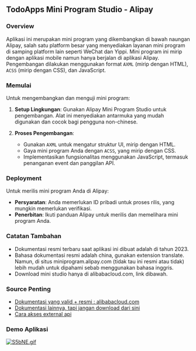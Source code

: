 ## TodoApps Mini Program Studio - Alipay

### Overview
Aplikasi ini merupakan mini program yang dikembangkan di bawah naungan Alipay, salah satu platform besar yang menyediakan layanan mini program di samping platform lain seperti WeChat dan Yippi. Mini program ini mirip dengan aplikasi mobile namun hanya berjalan di aplikasi Alipay. Pengembangan dilakukan menggunakan format `AXML` (mirip dengan HTML), `ACSS` (mirip dengan CSS), dan JavaScript.

### Memulai
Untuk mengembangkan dan menguji mini program:
1. **Setup Lingkungan**: Gunakan Alipay Mini Program Studio untuk pengembangan. Alat ini menyediakan antarmuka yang mudah digunakan dan cocok bagi pengguna non-chinese.
   
2. **Proses Pengembangan**:
   - Gunakan `AXML` untuk mengatur struktur UI, mirip dengan HTML.
   - Gaya mini program Anda dengan `ACSS`, yang mirip dengan CSS.
   - Implementasikan fungsionalitas menggunakan JavaScript, termasuk penanganan event dan panggilan API.

### Deployment
Untuk merilis mini program Anda di Alipay:
- **Persyaratan**: Anda memerlukan ID pribadi untuk proses rilis, yang mungkin memerlukan verifikasi.
- **Penerbitan**: Ikuti panduan Alipay untuk merilis dan memelihara mini program Anda.


### Catatan Tambahan
- Dokumentasi resmi terbaru saat aplikasi ini dibuat adalah di tahun 2023.
- Bahasa dokumentasi resmi adalah china, gunakan extension translate. Namun, di situs miniprogram.alipay.com (tidak tau ini resmi atau tidak) lebih mudah untuk dipahami sebab menggunakan bahasa inggris.
- Download mini studio hanya di alibabacloud.com, link dibawah.

### Source Penting
- [Dokumentasi yang valid + resmi : alibabacloud.com ](https://www.alibabacloud.com/help/en/mobile-platform-as-a-service/latest/develop-mini-program-quick-start)
- [Dokumentasi lainnya, tapi jangan download dari sini](https://miniprogram.alipay.com/docs/miniprogram/mpdev/quick-start_learn-more-about-todo-app-demo)
- [Cara akses external api](https://www.alibabacloud.com/help/en/mobile-platform-as-a-service/latest/about-mini-program-apis?spm=a2c63.p38356.0.0.555123c6DlCTVj)

### Demo Aplikasi
[![S5bNE.gif](https://s10.gifyu.com/images/S5bNE.gif)](https://gifyu.com/image/S5bNE)
